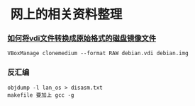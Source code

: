 #  网上的相关资料整理


### [如何将vdi文件转换成原始格式的磁盘镜像文件](https://superuser.com/questions/241269/exporting-a-virtualbox-vdi-to-a-harddrive-to-boot-it-natively)

    VBoxManage clonemedium --format RAW debian.vdi debian.img

### 反汇编

    objdump -l lan_os > disasm.txt
    makefile 要加上 gcc -g

